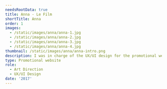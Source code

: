 ```yaml
---
needsRootData: true
title: Anna - Le Film
shortTitle: Anna
order: 1
images:
  - /static/images/anna/anna-1.jpg
  - /static/images/anna/anna-2.jpg
  - /static/images/anna/anna-3.jpg
  - /static/images/anna/anna-4.jpg
thumbnail: /static/images/anna/anna-intro.png
description: I was in charge of the UX/UI design for the promotional website of our short film Anna, made as a school project.
type: Promotional website
role:
  - Art Direction
  - UX/UI Design
date: '2017'
---
```

